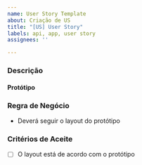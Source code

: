 ```yaml
---
name: User Story Template
about: Criação de US
title: "[US] User Story"
labels: api, app, user story
assignees: ''

---
```


### Descrição

#### Protótipo

### Regra de Negócio
- Deverá seguir o layout do protótipo

### Critérios de Aceite
- [ ] O layout está de acordo com o protótipo
